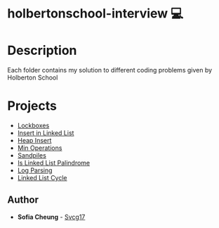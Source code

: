 # holbertonschool-interview :computer:
# Description
Each folder contains my solution to different coding problems given by Holberton School

# Projects
- [Lockboxes](./0x00-lockboxes)
- [Insert in Linked List](./0x01-insert_in_sorted_linked_list)
- [Heap Insert](./0x02-heap_insert)
- [Min Operations](./0x03-minimum_operations)
- [Sandpiles](./0x04-sandpiles)
- [Is Linked List Palindrome](./0x05-linked_list_palindrome)
- [Log Parsing](./0x06-log_parsing)
- [Linked List Cycle](./0x07-linked_list_cycle)

## Author
* **Sofia Cheung** - [Svcg17](https://github.com/Svcg17)

